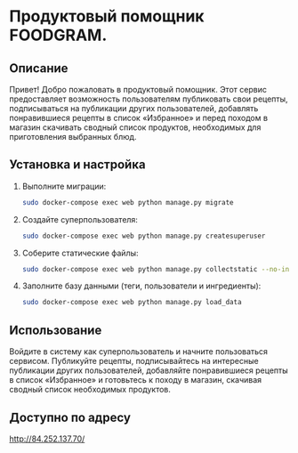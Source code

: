 # Продуктовый помощник FOODGRAM.

## Описание

Привет! Добро пожаловать в продуктовый помощник. Этот сервис предоставляет возможность пользователям публиковать свои рецепты, подписываться на публикации других пользователей, добавлять понравившиеся рецепты в список «Избранное» и перед походом в магазин скачивать сводный список продуктов, необходимых для приготовления выбранных блюд.

## Установка и настройка

1. Выполните миграции:
    ```bash
    sudo docker-compose exec web python manage.py migrate
    ```

2. Создайте суперпользователя:
    ```bash
    sudo docker-compose exec web python manage.py createsuperuser
    ```

3. Соберите статические файлы:
    ```bash
    sudo docker-compose exec web python manage.py collectstatic --no-input
    ```

4. Заполните базу данными (теги, пользователи и ингредиенты):
    ```bash
    sudo docker-compose exec web python manage.py load_data
    ```

## Использование

Войдите в систему как суперпользователь и начните пользоваться сервисом. Публикуйте рецепты, подписывайтесь на интересные публикации других пользователей, добавляйте понравившиеся рецепты в список «Избранное» и готовьтесь к походу в магазин, скачивая сводный список необходимых продуктов.

## Доступно по адресу 

http://84.252.137.70/

